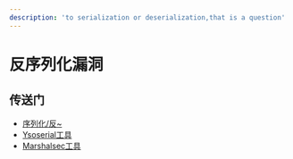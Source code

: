 ```yaml
---
description: 'to serialization or deserialization,that is a question'
---
```


# 反序列化漏洞

## 传送门

* [序列化/反~](https://app.gitbook.com/@functfan/s/gewuzz/~/drafts/-M8JeWpoUK1hHo_exdzV/java-an-quan/fan-xu-lie-hua-lou-dong/xu-lie-hua-fan)
* [Ysoserial工具](https://app.gitbook.com/@functfan/s/gewuzz/~/drafts/-M8JeWpoUK1hHo_exdzV/java-an-quan/fan-xu-lie-hua-lou-dong/ysoserial)
* [Marshalsec工具](https://app.gitbook.com/@functfan/s/gewuzz/~/drafts/-M8JeWpoUK1hHo_exdzV/java-an-quan/fan-xu-lie-hua-lou-dong/marshalsec)

